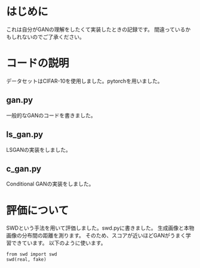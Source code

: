 # はじめに
これは自分がGANの理解をしたくて実装したときの記録です。
間違っているかもしれないのでご了承ください。

# コードの説明
データセットはCIFAR-10を使用しました。pytorchを用いました。
## gan.py
一般的なGANのコードを書きました。
## ls_gan.py
LSGANの実装をしました。
## c_gan.py
Conditional GANの実装をしました。

# 評価について
SWDという手法を用いて評価しました。swd.pyに書きました。
生成画像と本物画像の分布間の距離を測ります。
そのため、スコアが近いほどGANがうまく学習できています。
以下のように使います。
```
from swd import swd
swd(real, fake)
```